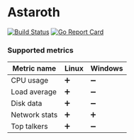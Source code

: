 # Astaroth

[![Build Status](https://travis-ci.com/f0m41h4u7/Astaroth.svg?token=qkqdG1nMjn7NW6KwV5QR&branch=master)](https://travis-ci.com/f0m41h4u7/Astaroth)
[![Go Report Card](https://goreportcard.com/badge/github.com/f0m41h4u7/Astaroth)](https://goreportcard.com/report/github.com/f0m41h4u7/Astaroth)

### Supported metrics

| Metric name   | Linux             | Windows            |
| ------------- | ------            | -------            |
| CPU usage     | :heavy_plus_sign: | :heavy_minus_sign: |
| Load average  | :heavy_plus_sign: | :heavy_minus_sign: |
| Disk data     | :heavy_plus_sign: | :heavy_minus_sign: |
| Network stats | :heavy_plus_sign: | :heavy_plus_sign:  |
| Top talkers   | :heavy_plus_sign: | :heavy_minus_sign: |
